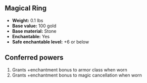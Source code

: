 ## Magical Ring

- **Weight:** 0.1 lbs
- **Base value:** 100 gold
- **Base material:** Stone
- **Enchantable:** Yes
- **Safe enchantable level:** +6 or below

## Conferred powers

1. Grants +enchantment bonus to armor class when worn
2. Grants +enchantment bonus to magic cancellation when worn
